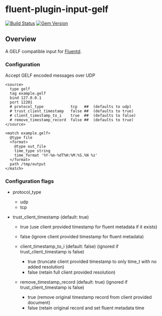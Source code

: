 # fluent-plugin-input-gelf

[![Build Status](https://travis-ci.org/MerlinDMC/fluent-plugin-input-gelf.svg?branch=master)](https://travis-ci.org/MerlinDMC/fluent-plugin-input-gelf)
[![Gem Version](https://badge.fury.io/rb/fluent-plugin-input-gelf.svg)](http://badge.fury.io/rb/fluent-plugin-input-gelf)

## Overview

A GELF compatible input for [Fluentd](http://www.fluentd.org/).

### Configuration

Accept GELF encoded messages over UDP

```
<source>
  type gelf
  tag example.gelf
  bind 127.0.0.1
  port 12201
  # protocol_type            tcp   ##  (defaults to udp) 
  # trust_client_timestamp   false ##  (defaults to true)
  # client_timestamp_to_i    true  ##  (defaults to false)
  # remove_timestamp_record  false ##  (defaults to true)
</source>

<match example.gelf>
  @type file
  <format>
    @type out_file
    time_type string
    time_format '%Y-%m-%dT%H:%M:%S.%N %z'
  </format>
  path /tmp/output
</match>

```

### Configuration flags
  * protocol_type   
    * udp
    * tcp

  * trust_client_timestamp (default: true)
    * true  (use client provided timestamp for fluent metadata if it exists)
    * false (ignore client provided timestamp for fluent metadata)

    * client_timestamp_to_i (default: false) (ignored if trust_client_timestamp is false)
      * true  (truncate client provided timestamp to only time_t with no added resolution)
      * false (retain full client provided resolution)

    * remove_timestamp_record (default: true) (ignored if trust_client_timestamp is false)
      * true  (remove original timestamp record from client provided document)
      * false (retain original record and set fluent metadata time


